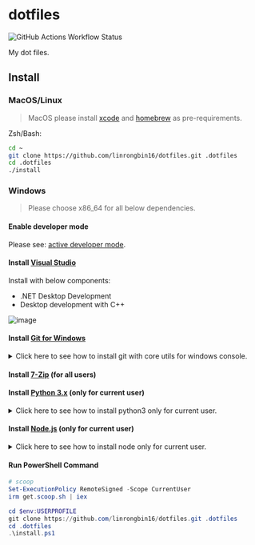 # dotfiles

![GitHub Actions Workflow Status](https://img.shields.io/github/actions/workflow/status/linrongbin16/dotfiles/ci.yml?label=ci)

My dot files.

## Install

### MacOS/Linux

> MacOS please install [xcode](https://developer.apple.com/support/xcode/) and [homebrew](https://brew.sh/) as pre-requirements.

Zsh/Bash:

```bash
cd ~
git clone https://github.com/linrongbin16/dotfiles.git .dotfiles
cd .dotfiles
./install
```

### Windows

> Please choose x86_64 for all below dependencies.

#### Enable developer mode

Please see: [active developer mode](https://learn.microsoft.com/en-us/windows/apps/get-started/enable-your-device-for-development#activate-developer-mode).

#### Install [Visual Studio](https://www.visualstudio.com/)

Install with below components:

- .NET Desktop Development
- Desktop development with C++

![image](https://github.com/linrongbin16/lin.nvim/assets/6496887/bca811b5-8b1a-42c0-9283-c38e75f2f06a)

#### Install [Git for Windows](https://git-scm.com/download/win)

<details>
<summary>Click here to see how to install git with core utils for windows console.</summary>

Install git with the below 3 options:

- In **Select Components**, select **Associate .sh files to be run with Bash**.

  <img width="70%" alt="image" src="https://github.com/linrongbin16/fzfx.nvim/assets/6496887/495d894b-49e4-4c58-b74e-507920a11048" />

- In **Adjusting your PATH environment**, select **Use Git and optional Unix tools from the Command Prompt**.

  <img width="70%" alt="image" src="https://github.com/linrongbin16/fzfx.nvim/assets/6496887/b4f477ad-4436-4027-baa6-8320806801e2" />

- In **Configuring the terminal emulator to use with Git Bash**, select **Use Windows's default console window**.

  <img width="70%" alt="image" src="https://github.com/linrongbin16/fzfx.nvim/assets/6496887/f9174330-ca58-4117-a58d-9e84826c13d1" />

After this step, **git.exe** and builtin linux commands(such as **echo.exe**, **ls.exe**, **curl.exe**) will be available in `%PATH%`.

</details>

#### Install [7-Zip](https://www.7-zip.org/) (for all users)

#### Install [Python 3.x](https://www.python.org/downloads/) (only for current user)

<details>
<summary>Click here to see how to install python3 only for current user.</summary>

- Select "Customize Installation", unselect "Use admin privileges when installing py.exe".

  <img width="70%" alt="image" src="https://github.com/user-attachments/assets/e8aa9163-459e-4741-8561-c46efc2efdb5"/>

- Select all optional features without "for all users (requires admin privileges)".

  <img width="70%" alt="image" src="https://github.com/user-attachments/assets/648ec440-b0ec-4373-9c66-7bf32e48d899"/>

- Unselect "Install Python 3.12 for all users", select "Add Python to environment variables" and "Precompile standard library", choose the install directory in your user directory (for example `C:\Users\linrongbin\opt\Python312`).

  <img width="70%" alt="image" src="https://github.com/user-attachments/assets/568773e3-be4b-4b19-b444-c4880437a521"/>

- Go to the install directory (`C:\Users\linrongbin\opt\Python312`) and copy `python.exe` to `python3.exe`, and you will have `python3.exe` command in Windows PowerShell/cmd.

- Disable "python.exe" and "python3.exe" app aliases for Windows 10+. Go to Windows "Settings" => "Apps" => "App execution aliases", unselect "python.exe" and "python3.exe".

  <img width="80%" alt="image" src="https://github.com/user-attachments/assets/e6e2422d-953d-44b5-8f5e-820e2f355680"/>

  <img width="80%" alt="image" src="https://github.com/user-attachments/assets/f78d4dc2-b167-4981-9fa0-598edf8af0d5"/>

  <img width="80%" alt="image" src="https://github.com/user-attachments/assets/17baf876-e072-49eb-bed2-4b2436d85ad1"/>

</details>

#### Install [Node.js](https://nodejs.org/) (only for current user)

<details>
<summary>Click here to see how to install node only for current user.</summary>

- In "Destination Folder", choose the install directory in you user directory (for example `C:\Users\linrongbin\opt\nodejs\`).

  <img width="70%" alt="image" src="https://github.com/user-attachments/assets/abccc9b6-2b42-4679-a182-420554a6483b"/>

</details>

#### Run PowerShell Command

```powershell
# scoop
Set-ExecutionPolicy RemoteSigned -Scope CurrentUser
irm get.scoop.sh | iex

cd $env:USERPROFILE
git clone https://github.com/linrongbin16/dotfiles.git .dotfiles
cd .dotfiles
.\install.ps1
```
